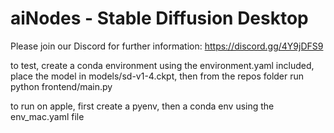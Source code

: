 # aiNodes - Stable Diffusion Desktop

Please join our Discord for further information: https://discord.gg/4Y9jDFS9

to test, create a conda environment using the environment.yaml included, place the model in models/sd-v1-4.ckpt, then from the repos folder run python frontend/main.py

to run on apple, first create a pyenv, then a conda env using the env_mac.yaml file

